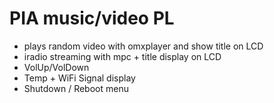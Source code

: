 # PIA music/video PL

* plays random video with omxplayer and show title on LCD
* iradio streaming with mpc + title display on LCD
* VolUp/VolDown 
* Temp + WiFi Signal display
* Shutdown / Reboot menu

